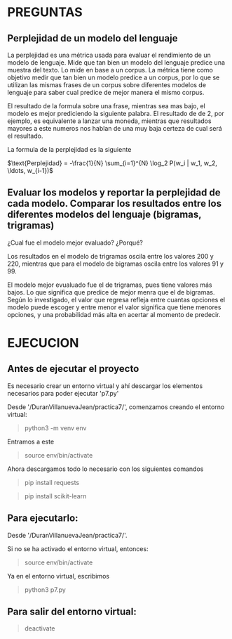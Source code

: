 # PREGUNTAS
## Perplejidad de un modelo del lenguaje 

La perplejidad es una métrica usada para evaluar el rendimiento de un modelo de lenguaje. Mide que tan bien un modelo del lenguaje predice una muestra del texto. Lo mide en base a un corpus. La métrica tiene como objetivo medir que tan bien un modelo predice a un corpus, por lo que se utilizan las mismas frases de un corpus sobre diferentes modelos de lenguaje para saber cual predice de mejor manera el mismo corpus.

El resultado de la formula sobre una frase, mientras sea mas bajo, el modelo es mejor prediciendo la siguiente palabra. El resultado de de 2, por ejemplo, es equivalente a lanzar una moneda, mientras que resultados mayores a este numeros nos hablan de una muy baja certeza de cual será el resultado.

La formula de la perplejidad es la siguiente

$\text{Perplejidad} = -\frac{1}{N} \sum_{i=1}^{N} \log_2 P(w_i | w_1, w_2, \ldots, w_{i-1})$

## Evaluar los modelos y reportar la perplejidad de cada modelo. Comparar los resultados entre los diferentes modelos del lenguaje (bigramas, trigramas)

¿Cual fue el modelo mejor evaluado? ¿Porqué?

Los resultados en el modelo de trigramas oscila entre los valores 200 y 220, mientras que para el modelo de bigramas oscila entre los valores 91 y 99. 

El modelo mejor evualuado fue el de trigramas, pues tiene valores más bajos. Lo que significa que predice de mejor menra que el de bigramas. Según lo investigado, el valor que regresa refleja entre cuantas opciones el modelo puede escoger y entre menor el valor significa que tiene menores opciones, y una probabilidad más alta en acertar al momento de predecir. 

# EJECUCION

## Antes de ejecutar el proyecto

Es necesario crear un entorno virtual y ahí descargar los elementos necesarios para poder ejecutar 'p7.py'

Desde '/DuranVillanuevaJean/practica7/', comenzamos creando el entorno virtual:

> python3 -m venv env

Entramos a este

> source env/bin/activate

Ahora descargamos todo lo necesario con los siguientes comandos

> pip install requests

> pip install scikit-learn

## Para ejecutarlo:

Desde '/DuranVillanuevaJean/practica7/'.

Si no se ha activado el entorno virtual, entonces:

> source env/bin/activate

Ya en el entorno virtual, escribimos 

> python3 p7.py

## Para salir del entorno virtual:

> deactivate